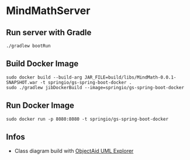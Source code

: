 # MindMathServer

## Run server with Gradle
```
./gradlew bootRun
```
## Build Docker Image
```
sudo docker build --build-arg JAR_FILE=build/libs/MindMath-0.0.1-SNAPSHOT.war -t springio/gs-spring-boot-docker .
sudo ./gradlew jibDockerBuild --image=springio/gs-spring-boot-docker
```
## Run Docker Image
```
sudo docker run -p 8080:8080 -t springio/gs-spring-boot-docker
```
## Infos

- Class diagram build with [ObjectAid UML Explorer](https://www.objectaid.com/home)
